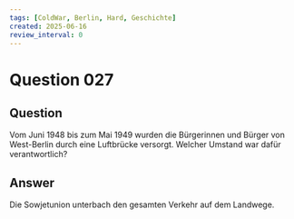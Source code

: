 ```yaml
---
tags: [ColdWar, Berlin, Hard, Geschichte]
created: 2025-06-16
review_interval: 0
---
```


# Question 027

## Question

Vom Juni 1948 bis zum Mai 1949 wurden die Bürgerinnen und Bürger von West-Berlin durch eine Luftbrücke versorgt. Welcher Umstand war dafür verantwortlich?

## Answer

Die Sowjetunion unterbach den gesamten Verkehr auf dem Landwege.
